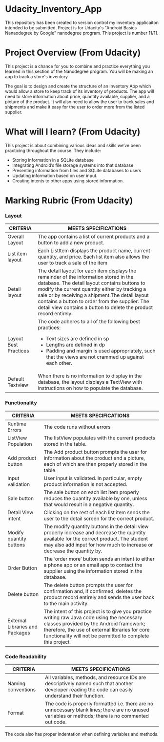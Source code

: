 # Udacity_Inventory_App
This repository has been created to version control my inventory applicaiton intended to be submitted. Project is for Udacity's "Android Basics Nanaodegree by Google" nanodegree program. This project is number 11/11.

# Project Overview (From Udacity)
This project is a chance for you to combine and practice everything you learned in this section of the Nanodegree program. You will be making an app to track a store's inventory.

The goal is to design and create the structure of an Inventory App which would allow a store to keep track of its inventory of products. The app will need to store information about price, quantity available, supplier, and a picture of the product. It will also need to allow the user to track sales and shipments and make it easy for the user to order more from the listed supplier.

# What will I Iearn? (From Udacity)
This project is about combining various ideas and skills we’ve been practicing throughout the course. They include:

- Storing information in a SQLite database
- Integrating Android’s file storage systems into that database
- Presenting information from files and SQLite databases to users
- Updating information based on user input.
- Creating intents to other apps using stored information.

# Marking Rubric (From Udacity)

### Layout ###
CRITERIA | MEETS SPECIFICATIONS
---------|-----------------------
Overall Layout |  The app contains a list of current products and a button to add a new product.
List item layout | Each ListItem displays the product name, current quantity, and price. Each list item also allows the user to track a sale of the item
Detail layout | The detail layout for each item displays the remainder of the information stored in the database. The detail layout contains buttons to modify the current quantity either by tracking a sale or by receiving a shipment.The detail layout contains a button to order from the supplier. The detail view contains a button to delete the product record entirely.
Layout Best Practices | The code adheres to all of the following best practices: <ul><li>Text sizes are defined in sp</li><li>Lengths are defined in dp</li><li>Padding and margin is used appropriately, such that the views are not crammed up against each other.</li></ul>
Default Textview | When there is no information to display in the database, the layout displays a TextView with instructions on how to populate the database. 

### Functionality ###
CRITERIA | MEETS SPECIFICATIONS
---------|-----------------------
Runtime Errors | The code runs without errors
ListView Population | The listView populates with the current products stored in the table.
Add product button | The Add product button prompts the user for information about the product and a picture, each of which are then properly stored in the table.
Input validation | User input is validated. In particular, empty product information is not accepted.
Sale button | The sale button on each list item properly reduces the quantity available by one, unless that would result in a negative quantity. 
Detail View intent | Clicking on the rest of each list item sends the user to the detail screen for the correct product.
Modify quantity buttons | The modify quantity buttons in the detail view properly increase and decrease the quantity available for the correct product. The student may also add input for how much to increase or decrease the quantity by.
Order Button |The ‘order more’ button sends an intent to either a phone app or an email app to contact the supplier using the information stored in the database.
Delete button | The delete button prompts the user for confirmation and, if confirmed, deletes the product record entirely and sends the user back to the main activity. 
External Libraries and Packages | The intent of this project is to give you practice writing raw Java code using the necessary classes provided by the Android framework; therefore, the use of external libraries for core functionality will not be permitted to complete this project.

### Code Readability ###
CRITERIA | MEETS SPECIFICATIONS
---------|-----------------------
Naming conventions | All variables, methods, and resource IDs are descriptively named such that another developer reading the code can easily understand their function.
Format | The code is properly formatted i.e. there are no unnecessary blank lines; there are no unused variables or methods; there is no commented out code.
The code also has proper indentation when defining variables and methods.
